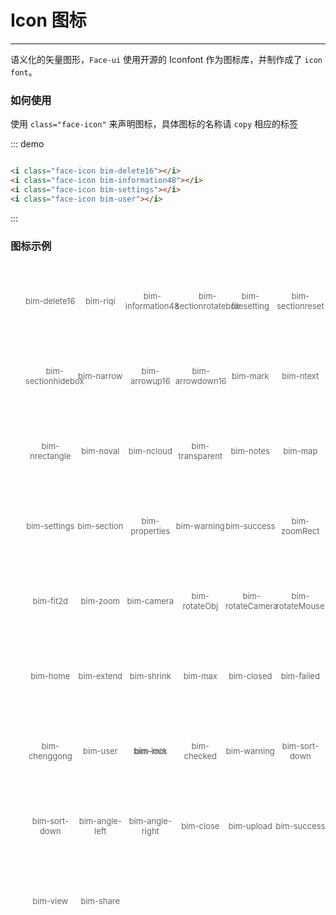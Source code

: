 <style lang="less">
  .face-icon {
    font-size:18px;
  }
  .icon-list {
    list-style: none;
    li {
      float: left;
      width: 16.66%;
      text-align: center;
      height: 120px;
      line-height: 120px;
      color: #666;
      font-size: 13px;
      transition: color .15s linear;
      span {
        display: inline-block;
        line-height: normal;
        vertical-align: middle;
      }
    }
    .face-icon {
        font-size: 32px;
        margin-bottom:15px;
    }
  }
</style>

# Icon 图标

----
语义化的矢量图形，```Face-ui``` 使用开源的 Iconfont 作为图标库，并制作成了 ```icon font```。
### 如何使用

使用 ```class="face-icon"``` 来声明图标，具体图标的名称请 ```copy``` 相应的标签

<div class="demo-block">
  <i class="face-icon bim-delete16"></i>
  <i class="face-icon bim-information48"></i>
  <i class="face-icon bim-settings"></i>
  <i class="face-icon bim-user"></i>
</div>

::: demo
```html

<i class="face-icon bim-delete16"></i>
<i class="face-icon bim-information48"></i>
<i class="face-icon bim-settings"></i>
<i class="face-icon bim-user"></i>

```
:::

### 图标示例

<ul class="icon-list">
  <li>
      <span>
          <i class="face-icon bim-delete16"></i>
          <p class="icon-name">bim-delete16</p>
      </span>
  </li>
  <li>
      <span>
          <i class="face-icon bim-riqi"></i>
          <p class="icon-name">bim-riqi</p>
      </span>
  </li>
  <li>
      <span>
          <i class="face-icon bim-information48"></i>
          <p class="icon-name">bim-information48</p>
      </span>
  </li>
  <li>
      <span>
          <i class="face-icon bim-sectionrotatebox"></i>
          <p class="icon-name">bim-sectionrotatebox</p>
      </span>
  </li>
  <li>
      <span>
          <i class="face-icon bim-filesetting"></i>
          <p class="icon-name">bim-filesetting</p>
      </span>
  </li>
  <li>
      <span>
          <i class="face-icon bim-sectionreset"></i>
          <p class="icon-name">bim-sectionreset</p>
      </span>
  </li>
  <li>
      <span>
          <i class="face-icon bim-sectionhidebox"></i>
          <p class="icon-name">bim-sectionhidebox</p>
      </span>
  </li>
  <li>
      <span>
          <i class="face-icon bim-narrow"></i>
          <p class="icon-name">bim-narrow</p>
      </span>
  </li>
  <li>
      <span>
          <i class="face-icon bim-arrowup16"></i>
          <p class="icon-name">bim-arrowup16</p>
      </span>
  </li>
  <li>
      <span>
          <i class="face-icon bim-arrowdown16"></i>
          <p class="icon-name">bim-arrowdown16</p>
      </span>
  </li>
  <li>
      <span>
          <i class="face-icon bim-mark"></i>
          <p class="icon-name">bim-mark</p>
      </span>
  </li>
  <li>
      <span>
          <i class="face-icon bim-ntext"></i>
          <p class="icon-name">bim-ntext</p>
      </span>
  </li>
  <li>
      <span>
          <i class="face-icon bim-nrectangle"></i>
          <p class="icon-name">bim-nrectangle</p>
      </span>
  </li>
  <li>
      <span>
          <i class="face-icon bim-noval"></i>
          <p class="icon-name">bim-noval</p>
      </span>
  </li>
  <li>
      <span>
          <i class="face-icon bim-ncloud"></i>
          <p class="icon-name">bim-ncloud</p>
      </span>
  </li>
  <li>
      <span>
          <i class="face-icon bim-transparent"></i>
          <p class="icon-name">bim-transparent</p>
      </span>
  </li>
  <li>
      <span>
          <i class="face-icon bim-notes"></i>
          <p class="icon-name">bim-notes</p>
      </span>
  </li>
  <li>
      <span>
          <i class="face-icon bim-map"></i>
          <p class="icon-name">bim-map</p>
      </span>
  </li>
  <li>
      <span>
          <i class="face-icon bim-settings"></i>
          <p class="icon-name">bim-settings</p>
      </span>
  </li>
  <li>
      <span>
          <i class="face-icon bim-section"></i>
          <p class="icon-name">bim-section</p>
      </span>
  </li>
  <li>
      <span>
          <i class="face-icon bim-properties"></i>
          <p class="icon-name">bim-properties</p>
      </span>
  </li>
  <li>
      <span>
          <i class="face-icon bim-warning"></i>
          <p class="icon-name">bim-warning</p>
      </span>
  </li>
  <li>
      <span>
          <i class="face-icon bim-success"></i>
          <p class="icon-name">bim-success</p>
      </span>
  </li>
  <li>
      <span>
          <i class="face-icon bim-zoomRect"></i>
          <p class="icon-name">bim-zoomRect</p>
      </span>
  </li>
  <li>
      <span>
          <i class="face-icon bim-fit2d"></i>
          <p class="icon-name">bim-fit2d</p>
      </span>
  </li>
  <li>
      <span>
          <i class="face-icon bim-zoom"></i>
          <p class="icon-name">bim-zoom</p>
      </span>
  </li>
  <li>
      <span>
          <i class="face-icon bim-camera"></i>
          <p class="icon-name">bim-camera</p>
      </span>
  </li>
  <li>
      <span>
          <i class="face-icon bim-rotateObj"></i>
          <p class="icon-name">bim-rotateObj</p>
      </span>
  </li>
  <li>
      <span>
          <i class="face-icon bim-rotateCamera"></i>
          <p class="icon-name">bim-rotateCamera</p>
      </span>
  </li>
  <li>
      <span>
          <i class="face-icon bim-rotateMouse"></i>
          <p class="icon-name">bim-rotateMouse</p>
      </span>
  </li>
  <li>
      <span>
          <i class="face-icon bim-home"></i>
          <p class="icon-name">bim-home</p>
      </span>
  </li>
  <li>
      <span>
          <i class="face-icon bim-extend"></i>
          <p class="icon-name">bim-extend</p>
      </span>
  </li>
  <li>
      <span>
          <i class="face-icon bim-shrink"></i>
          <p class="icon-name">bim-shrink</p>
      </span>
  </
  <li>
      <span>
          <i class="face-icon bim-min"></i>
          <p class="icon-name">bim-min</p>
      </span>
  </li>
  <li>
      <span>
          <i class="face-icon bim-max"></i>
          <p class="icon-name">bim-max</p>
      </span>
  </li>
  <li>
      <span>
          <i class="face-icon bim-closed"></i>
          <p class="icon-name">bim-closed</p>
      </span>
  </li>
  <li>
      <span>
          <i class="face-icon bim-failed"></i>
          <p class="icon-name">bim-failed</p>
      </span>
  </li>
  <li>
      <span>
          <i class="face-icon bim-chenggong"></i>
          <p class="icon-name">bim-chenggong</p>
      </span>
  </li>
  <li>
      <span>
          <i class="face-icon bim-user"></i>
          <p class="icon-name">bim-user</p>
      </span>
  </li>
  <li>
      <span>
          <i class="face-icon bim-lock"></i>
          <p class="icon-name">bim-lock</p>
      </span>
  </li>
  <li>
      <span>
          <i class="face-icon bim-checked"></i>
          <p class="icon-name">bim-checked</p>
      </span>
  </li>
  <li>
      <span>
          <i class="face-icon bim-warning"></i>
          <p class="icon-name">bim-warning</p>
      </span>
  </li>
  <li>
      <span>
          <i class="face-icon bim-sort-down"></i>
          <p class="icon-name">bim-sort-down</p>
      </span>
  </li>
  <li>
      <span>
          <i class="face-icon bim-sort-down"></i>
          <p class="icon-name">bim-sort-down</p>
      </span>
  </li>
  <li>
      <span>
          <i class="face-icon bim-angle-left"></i>
          <p class="icon-name">bim-angle-left</p>
      </span>
  </li>
  <li>
      <span>
          <i class="face-icon bim-angle-right"></i>
          <p class="icon-name">bim-angle-right</p>
      </span>
  </li>
  <li>
      <span>
          <i class="face-icon bim-close"></i>
          <p class="icon-name">bim-close</p>
      </span>
  </li>
  <li>
      <span>
          <i class="face-icon bim-upload"></i>
          <p class="icon-name">bim-upload</p>
      </span>
  </li>
  <li>
      <span>
          <i class="face-icon bim-success"></i>
          <p class="icon-name">bim-success</p>
      </span>
  </li>
  <li>
      <span>
          <i class="face-icon bim-view"></i>
          <p class="icon-name">bim-view</p>
      </span>
  </li>
  <li>
      <span>
          <i class="face-icon bim-share"></i>
          <p class="icon-name">bim-share</p>
      </span>
  </li>
</ul>
